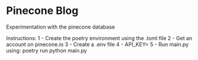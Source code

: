 # Pinecone Blog

Experimentation with the pinecone database

Instructions:
 1 - Create the poetry environment using the .toml file
 2 - Get an account on pinecone.io
 3 - Create a .env file 
 4 - API_KEY=<your api key>
 5 - Run main.py using: 
     poetry run python main.py
